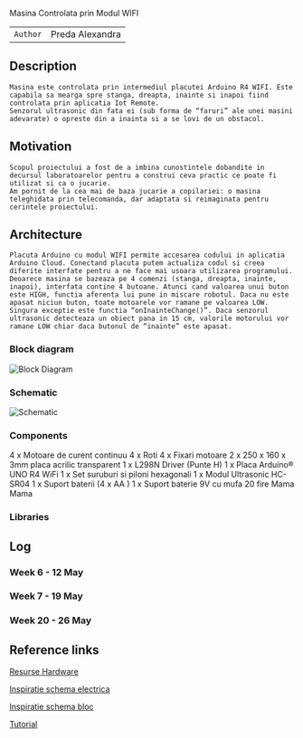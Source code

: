 Masina Controlata prin Modul WIFI

| | |
|-|-|
|`Author` | Preda Alexandra

## Description

    Masina este controlata prin intermediul placutei Arduino R4 WIFI. Este capabila sa mearga spre stanga, dreapta, inainte si inapoi fiind controlata prin aplicatia Iot Remote. 
    Senzorul ultrasonic din fata ei (sub forma de “faruri” ale unei masini adevarate) o opreste din a inainta si a se lovi de un obstacol.

## Motivation

    Scopul proiectului a fost de a imbina cunostintele dobandite in decursul laboratoarelor pentru a construi ceva practic ce poate fi utilizat si ca o jucarie.
	Am pornit de la cea mai de baza jucarie a copilariei: o masina teleghidata prin telecomanda, dar adaptata si reimaginata pentru cerintele proiectului.

## Architecture

    Placuta Arduino cu modul WIFI permite accesarea codului in aplicatia Arduino Cloud. Conectand placuta putem actualiza codul si creea diferite interfate pentru a ne face mai usoara utilizarea programului. 
    Deoarece masina se bazeaza pe 4 comenzi (stanga, dreapta, inainte, inapoi), interfata contine 4 butoane. Atunci cand valoarea unui buton este HIGH, functia aferenta lui pune in miscare robotul. Daca nu este apasat niciun buton, toate motoarele vor ramane pe valoarea LOW. 
    Singura exceptie este functia “onInainteChange()”. Daca senzorul ultrasonic detecteaza un obiect pana in 15 cm, valorile motorului vor ramane LOW chiar daca butonul de “inainte” este apasat.


### Block diagram

<!-- Make sure the path to the picture is correct -->
![Block Diagram](https://ibb.co/p0WSCGm)

### Schematic

![Schematic](https://ibb.co/fX922Zx)

### Components

4 x Motoare de curent continuu
4 x Roti
4 x Fixari motoare
2 x 250 x 160 x 3mm placa acrilic transparent
1 x L298N Driver (Punte H)
1 x Placa Arduino® UNO R4 WiFi
1 x Set suruburi si piloni hexagonali
1 x Modul Ultrasonic HC-SR04
1 x Suport baterii (4 x AA )
1 x Suport baterie 9V cu mufa 
20 fire Mama Mama

### Libraries


## Log

<!-- write every week your progress here -->

### Week 6 - 12 May

### Week 7 - 19 May

### Week 20 - 26 May


## Reference links

[Resurse Hardware](https://www.sigmanortec.ro/Kit-Smart-Car-4WD-Bluetooth-IR-Ultrasunete-p136281349)

[Inspiratie schema electrica](https://www.hackster.io/angadiameya007/bluetooth-controlled-car-with-arduino-uno-534fdd)

[Inspiratie schema bloc](https://www.researchgate.net/figure/Fig-1-Block-Diagram-of-recently-used-in-robotic-car-construction_fig1_292072427)

[Tutorial](https://www.youtube.com/watch?v=1n_KjpMfVT0)
